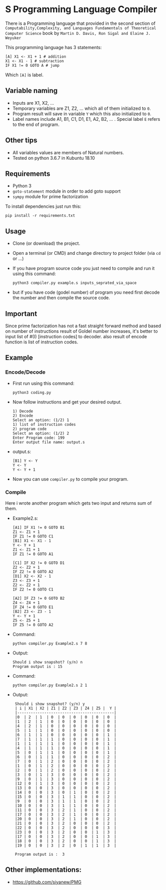 
# S Programming Language Compiler


There is a Programming language that provided in the second section of `Computability,Complexity, and Languages Fundamentals of Theoretical Computer Science` book by `Martin D. Davis, Ron Sigal and Elaine J. Weyuker`

This programming language has 3 statements:

    [A] X1 <- X1 + 1 # addition
    X1 <- X1 - 1 # subtraction 
    IF X1 != 0 GOTO A # jump

Which `[A]` is label.

## Variable naming

- Inputs are X1, X2, ...
- Temporary variables are Z1, Z2, ... which all of them initialized to `0`.
- Program result will save in variable `Y` which this also initialized to `0`.
- Label names include A1, B1, C1, D1, E1, A2, B2, ... . Special label `E` refers to the end of program.

## Other tips

- All variables values are members of Natural numbers.
- Tested on python 3.6.7 in Kubuntu 18.10

## Requirements

 - Python 3
 - `goto-statement` module in order to add goto support
 - `sympy` module for prime factorization 
 
 To install dependencies just run this:
    
    pip install -r requirements.txt
 
## Usage
 
- Clone (or download) the project.
- Open a terminal (or CMD) and change directory to project folder (via `cd` or ...)
- If you have program source code you just need to compile and run it using this command:
  
      python3 compiler.py example.s inputs_seprated_via_space
- but if you have code (godel number) of program you need first decode the number and then compile the source code.
 
## Important

 Since prime factorization has not a fast straight forward method and based on number of instructions result of Goldel number increases, it's better to input list of #(I) \[instruction codes\] to decoder. also result of encode function is list of instruction codes.     
  
## Example

### Encode/Decode
- First run using this command:
 
      python3 coding.py
      
- Now follow instructions and get your desired output.

      1) Decode 
      2) Encode
      Select an option: (1/2) 1
      1) list of instruction codes 
      2) program code
      Select an option: (1/2) 2
      Enter Program code: 199
      Enter output file name: output.s

- output.s:

      [B1] Y <- Y
      Y <- Y
      Y <- Y + 1
 
 - Now you can use `compiler.py` to compile your program.

### Compile
Here i wrote another program which gets two input and returns sum of them.
 
 - Example2.s:
    
       [A1] IF X1 != 0 GOTO B1
       Z1 <- Z1 + 1
       IF Z1 != 0 GOTO C1
       [B1] X1 <- X1 - 1
       Y <- Y + 1
       Z1 <- Z1 + 1
       IF Z1 != 0 GOTO A1
        
       [C1] IF X2 != 0 GOTO D1
       Z2 <- Z2 + 1
       IF Z2 != 0 GOTO A2
       [D1] X2 <- X2 - 1
       Z3 <- Z3 + 1
       Z2 <- Z2 + 1
       IF Z2 != 0 GOTO C1
       
       [A2] IF Z3 != 0 GOTO B2
       Z4 <- Z4 + 1
       IF Z4 != 0 GOTO E1
       [B2] Z3 <- Z3 - 1
       Y <- Y + 1
       Z5 <- Z5 + 1
       IF Z5 != 0 GOTO A2
        
 - Command:
     
       python compiler.py Example2.s 7 8
  
 - Output:
 
       Should i show snapshot? (y/n) n
       Program output is : 15
    
 - Command:
     
       python compiler.py Example2.s 2 1
  
 - Output:
 
        Should i show snapshot? (y/n) y
        | i | X1 | X2 | Z1 | Z2 | Z3 | Z4 | Z5 |  Y |
        |-------------------------------------------|
        |0  | 2  | 1  | 0  | 0  | 0  | 0  | 0  | 0  |
        |1  | 2  | 1  | 0  | 0  | 0  | 0  | 0  | 0  |
        |4  | 2  | 1  | 0  | 0  | 0  | 0  | 0  | 0  |
        |5  | 1  | 1  | 0  | 0  | 0  | 0  | 0  | 0  |
        |6  | 1  | 1  | 0  | 0  | 0  | 0  | 0  | 1  |
        |7  | 1  | 1  | 1  | 0  | 0  | 0  | 0  | 1  |
        |1  | 1  | 1  | 1  | 0  | 0  | 0  | 0  | 1  |
        |4  | 1  | 1  | 1  | 0  | 0  | 0  | 0  | 1  |
        |5  | 0  | 1  | 1  | 0  | 0  | 0  | 0  | 1  |
        |6  | 0  | 1  | 1  | 0  | 0  | 0  | 0  | 2  |
        |7  | 0  | 1  | 2  | 0  | 0  | 0  | 0  | 2  |
        |1  | 0  | 1  | 2  | 0  | 0  | 0  | 0  | 2  |
        |2  | 0  | 1  | 2  | 0  | 0  | 0  | 0  | 2  |
        |3  | 0  | 1  | 3  | 0  | 0  | 0  | 0  | 2  |
        |9  | 0  | 1  | 3  | 0  | 0  | 0  | 0  | 2  |
        |12 | 0  | 1  | 3  | 0  | 0  | 0  | 0  | 2  |
        |13 | 0  | 0  | 3  | 0  | 0  | 0  | 0  | 2  |
        |14 | 0  | 0  | 3  | 0  | 1  | 0  | 0  | 2  |
        |15 | 0  | 0  | 3  | 1  | 1  | 0  | 0  | 2  |
        |9  | 0  | 0  | 3  | 1  | 1  | 0  | 0  | 2  |
        |10 | 0  | 0  | 3  | 1  | 1  | 0  | 0  | 2  |
        |11 | 0  | 0  | 3  | 2  | 1  | 0  | 0  | 2  |
        |17 | 0  | 0  | 3  | 2  | 1  | 0  | 0  | 2  |
        |20 | 0  | 0  | 3  | 2  | 1  | 0  | 0  | 2  |
        |21 | 0  | 0  | 3  | 2  | 0  | 0  | 0  | 2  |
        |22 | 0  | 0  | 3  | 2  | 0  | 0  | 0  | 3  |
        |23 | 0  | 0  | 3  | 2  | 0  | 0  | 1  | 3  |
        |17 | 0  | 0  | 3  | 2  | 0  | 0  | 1  | 3  |
        |18 | 0  | 0  | 3  | 2  | 0  | 0  | 1  | 3  |
        |19 | 0  | 0  | 3  | 2  | 0  | 1  | 1  | 3  |
        
        Program output is :  3

     
## Other implementations:

 - https://github.com/siyanew/PMG
